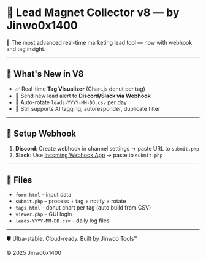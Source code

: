 # 🧲 Lead Magnet Collector v8 — by Jinwo0x1400

🎯 The most advanced real-time marketing lead tool — now with webhook and tag insight.

---

## 🚀 What's New in V8

- ✅ Real-time **Tag Visualizer** (Chart.js donut per tag)
- 🔔 Send new lead alert to **Discord/Slack via Webhook**
- 📅 Auto-rotate `leads-YYYY-MM-DD.csv` per day
- 🧠 Still supports AI tagging, autoresponder, duplicate filter

---

## 🔧 Setup Webhook

1. **Discord**: Create webhook in channel settings → paste URL to `submit.php`
2. **Slack**: Use [Incoming Webhook App](https://api.slack.com/messaging/webhooks) → paste to `submit.php`

---

## 📂 Files

- `form.html` – input data
- `submit.php` – process + tag + notify + rotate
- `tags.html` – donut chart per tag (auto build from CSV)
- `viewer.php` – GUI login
- `leads-YYYY-MM-DD.csv` – daily log files

---

🛡️ Ultra-stable. Cloud-ready. Built by Jinwoo Tools™

© 2025 Jinwo0x1400
